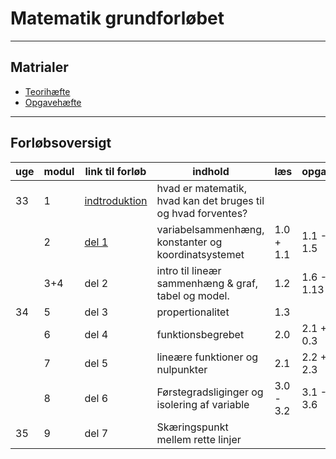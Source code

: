 # Matematik grundforløbet

---

## Matrialer

- [Teorihæfte](/matrialer/Teo25.pdf) 
- [Opgavehæfte](/matrialer/Opg25.pdf)

---

## Forløbsoversigt


| uge   | modul | link til forløb                                              | indhold                                                                    | læs       | opgaver   | afl./test                        |
| ----  | ----  | -------                                                      | -------                                                                    | ----      | ---       | ---                              |                                                  
| 33    | 1     | [indtroduktion](del0_intro/del0_1_introduktion.md)           | hvad er matematik, hvad kan det bruges til og hvad forventes?              |           |           |                                  |
|       | 2     |   [del 1](/del1_sammenhaeng/del1_1_introduktion.md)          | variabelsammenhæng, konstanter og koordinatsystemet                        | 1.0 + 1.1 | 1.1 - 1.5 |                                  |
|       | 3+4   | del 2                                                        | intro til lineær sammenhæng & graf, tabel og model.                        | 1.2       | 1.6 - 1.13| [Afl.1.1](/afleveringer/a11.pdf)+[1.2](/afleveringer/a12.pdf) udlevering           |
| 34    | 5     | del 3                                                        | propertionalitet                                                           | 1.3       |           |                                  |
|       | 6     | del 4                                                        | funktionsbegrebet                                                          | 2.0       | 2.1 + 0.3 |                                  |
|       | 7     | del 5                                                        | lineære funktioner og nulpunkter                                           | 2.1       | 2.2 + 2.3 |                                  |
|       | 8     | del 6                                                        | Førstegradsliginger og isolering af variable                               | 3.0 - 3.2 | 3.1 - 3.6 | AFL.1.1+1.2 afleveres            |
| 35    | 9     | del 7                                                        | Skæringspunkt mellem rette linjer                                          |           |           |                                  |